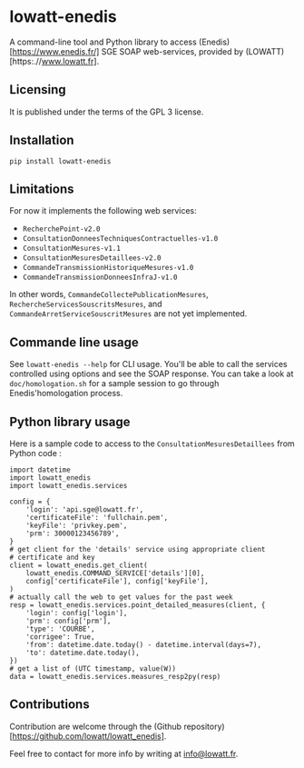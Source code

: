 # lowatt-enedis

A command-line tool and Python library to access
(Enedis)[https://www.enedis.fr/] SGE SOAP web-services, provided by
(LOWATT)[https:.//www.lowatt.fr].

## Licensing

It is published under the terms of the GPL 3 license.

## Installation

``pip install lowatt-enedis``

## Limitations

For now it implements the following web services:

- ``RecherchePoint-v2.0``
- ``ConsultationDonneesTechniquesContractuelles-v1.0``
- ``ConsultationMesures-v1.1``
- ``ConsultationMesuresDetaillees-v2.0``
- ``CommandeTransmissionHistoriqueMesures-v1.0``
- ``CommandeTransmissionDonneesInfraJ-v1.0``

In other words, ``CommandeCollectePublicationMesures``,
``RechercheServicesSouscritsMesures``, and
``CommandeArretServiceSouscritMesures`` are not yet implemented.

## Commande line usage

See ``lowatt-enedis --help`` for CLI usage. You'll be able to call the services
controlled using options and see the SOAP response.  You can take a look at
``doc/homologation.sh`` for a sample session to go through Enedis'homologation
process.

## Python library usage

Here is a sample code to access to the ``ConsultationMesuresDetaillees`` from
Python code :

    import datetime
    import lowatt_enedis
    import lowatt_enedis.services

    config = {
        'login': 'api.sge@lowatt.fr',
        'certificateFile': 'fullchain.pem',
        'keyFile': 'privkey.pem',
        'prm': 30000123456789',
    }
    # get client for the 'details' service using appropriate client
    # certificate and key
    client = lowatt_enedis.get_client(
        lowatt_enedis.COMMAND_SERVICE['details'][0],
        config['certificateFile'], config['keyFile'],
    )
    # actually call the web to get values for the past week
    resp = lowatt_enedis.services.point_detailed_measures(client, {
        'login': config['login'],
        'prm': config['prm'],
        'type': 'COURBE',
        'corrigee': True,
        'from': datetime.date.today() - datetime.interval(days=7),
        'to': datetime.date.today(),
    })
    # get a list of (UTC timestamp, value(W))
    data = lowatt_enedis.services.measures_resp2py(resp)

## Contributions

Contribution are welcome through the (Github
repository)[https://github.com/lowatt/lowatt_enedis].

Feel free to contact for more info by writing at info@lowatt.fr.
